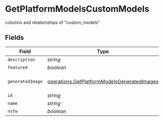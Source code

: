 # GetPlatformModelsCustomModels

columns and relationships of "custom_models"


## Fields

| Field                                                                                                             | Type                                                                                                              | Required                                                                                                          | Description                                                                                                       |
| ----------------------------------------------------------------------------------------------------------------- | ----------------------------------------------------------------------------------------------------------------- | ----------------------------------------------------------------------------------------------------------------- | ----------------------------------------------------------------------------------------------------------------- |
| `description`                                                                                                     | *string*                                                                                                          | :heavy_minus_sign:                                                                                                | N/A                                                                                                               |
| `featured`                                                                                                        | *boolean*                                                                                                         | :heavy_minus_sign:                                                                                                | N/A                                                                                                               |
| `generatedImage`                                                                                                  | [operations.GetPlatformModelsGeneratedImages](../../../sdk/models/operations/getplatformmodelsgeneratedimages.md) | :heavy_minus_sign:                                                                                                | columns and relationships of "generated_images"                                                                   |
| `id`                                                                                                              | *string*                                                                                                          | :heavy_minus_sign:                                                                                                | N/A                                                                                                               |
| `name`                                                                                                            | *string*                                                                                                          | :heavy_minus_sign:                                                                                                | N/A                                                                                                               |
| `nsfw`                                                                                                            | *boolean*                                                                                                         | :heavy_minus_sign:                                                                                                | N/A                                                                                                               |